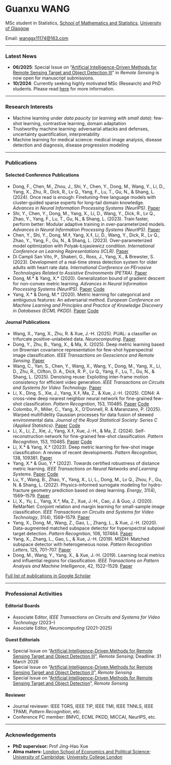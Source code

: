 <!DOCTYPE html PUBLIC "-//W3C//DTD XHTML 1.1//EN"
  "http://www.w3.org/TR/xhtml11/DTD/xhtml11.dtd">
<html xmlns="http://www.w3.org/1999/xhtml" xml:lang="en">
<head>
<meta name="generator" content="jemdoc, see http://jemdoc.jaboc.net/" />
<meta http-equiv="Content-Type" content="text/html;charset=utf-8" />
<link rel="stylesheet" href="jemdoc.css" type="text/css" />
<title>Guanxu WANG</title>
</head>

# Guanxu WANG

MSc student in Statistics, [School of Mathematics and Statistics](https://www.gla.ac.uk/schools/mathematicsstatistics/), [University of Glasgow](https://www.gla.ac.uk/)

Email: [wanggx11174@163.com](mailto:wanggx11174@163.com)

---

### Latest News

- **06/2025**: Special Issue on “[Artificial Intelligence-Driven Methods for Remote Sensing Target and Object Detection III](https://www.mdpi.com/journal/remotesensing/special_issues/Y63U1I9O94)” in _Remote Sensing_ is now open for manuscript submissions.  
- **10/2024**: Currently seeking highly motivated MSc (Research) and PhD students. Please read [here](https://xiao-chen-yang.github.io/phd) for more information.

---

### Research Interests

- Machine learning under _data paucity_ (or _learning with small data_): few-shot learning, contrastive learning, domain adaptation  
- Trustworthy machine learning: adversarial attacks and defenses, uncertainty quantification, interpretability  
- Machine learning for medical science: medical image analysis, disease detection and diagnosis, disease progression modeling

---

### Publications

#### Selected Conference Publications

- Dong, F., Chen, M., Zhou, J., Shi, Y., Chen, Y., Dong, M., Wang, Y., Li, D., Yang, X., Zhu, R., Dick, R., Lv Q., Yang, F., Lu, T., Gu, N., & Shang, L. (2024). Once read is enough: Finetuning-free language models with cluster-guided sparse experts for long-tail domain knowledge. _Advances in Neural Information Processing Systems (NeurIPS)_. [Paper](https://openreview.net/pdf?id=manHbkpIW6)  
- Shi, Y., Chen, Y., Dong, M., Yang, X., Li, D., Wang, Y., Dick, R., Lv Q., Zhao, Y., Yang, F., Lu, T., Gu, N., & Shang, L. (2023). Train faster, perform better: Modular adaptive training in over-parameterized models. _Advances in Neural Information Processing Systems (NeurIPS)_. [Paper](https://openreview.net/pdf?id=dWDEBW2raJ)  
- Chen, Y., Shi, Y., Dong, M.‡, Yang, X.‡, Li, D., Wang, Y., Dick, R., Lv Q., Zhao, Y., Yang, F., Gu, N., & Shang, L. (2023). Over-parameterized model optimization with Polyak-Łojasiewicz condition. _International Conference on Learning Representations (ICLR)_. [Paper](https://openreview.net/forum?id=aBIpZvMdS56)  
- Di Campli San Vito, P., Shakeri, G., Ross, J., Yang, X., & Brewster, S. (2023). Development of a real-time stress detection system for older adults with heart rate data. _International Conference on PErvasive Technologies Related to Assistive Environments (PETRA)_. [Paper](https://dl.acm.org/doi/10.1145/3594806.3594817)  
- Dong, M.* & Yang, X.* (2020). Generalization bound of gradient descent for non-convex metric learning. _Advances in Neural Information Processing Systems (NeurIPS)_. [Paper](https://proceedings.neurips.cc/paper/2020/hash/6f5e4e86a87220e5d361ad82f1ebc335-Abstract.html) [Code](https://github.com/xyang6/SMILE)  
- Yang, X.* & Dong, M.* (2020). Metric learning for categorical and ambiguous features: An adversarial method. _European Conference on Machine Learning and Principles and Practice of Knowledge Discovery in Databases (ECML PKDD)_. [Paper](https://doi.org/10.1007/978-3-030-67661-2_14) [Code](https://github.com/xyang6/MLadv)

#### Journal Publications

- Wang, X., Yang, X., Zhu, R. & Xue, J.-H. (2025). PUAL: a classifier on trifurcate positive-unlabeled data. _Neurocomputing_. [Paper](https://ieeexplore.ieee.org/document/10918719)  
- Dong, Y., Zhu, B., Yang, X., & Ma, X. (2025). Deep metric learning based on Brownian covariance representation for few-shot hyperspectral image classification. _IEEE Transactions on Geoscience and Remote Sensing_. [Paper](https://www.sciencedirect.com/science/article/pii/S0925231225007520)  
- Wang, C., Yan, S., Chen, Y., Wang, X., Wang, Y., Dong, M., Yang, X., Li, D., Zhu, R., Clifton, D. A., Dick, R. P., Lv Q., Yang, F., Lu, T., Gu, N., & Shang, L. (2025). Denoising reuse: Exploiting inter-frame motion consistency for efficient video generation. _IEEE Transactions on Circuits and Systems for Video Technology_. [Paper](https://ieeexplore.ieee.org/document/10915618)  
- Li, X., Ding, S., Xie, J., Yang, X.‡, Ma, Z., & Xue, J.-H. (2025). CDN4: A cross-view deep nearest neighbor neural network for fine-grained few-shot classification. _Pattern Recognition_, 153, 110485. [Paper](https://www.sciencedirect.com/science/article/pii/S0031320325001268) [Code](https://github.com/ShawnTing1/CDN4)  
- Colombo, P., Miller, C., Yang, X., O'Donnell, R. & Maranzano, P. (2025). Warped multifidelity Gaussian processes for data fusion of skewed environmental data. _Journal of the Royal Statistical Society: Series C (Applied Statistics)_. [Paper](https://academic.oup.com/jrsssc/advance-article/doi/10.1093/jrsssc/qlaf003/8003602) [Code](https://github.com/Pietrostat193/WMFGP)  
- Li, X., Li, Z., Xie, J., Yang, X.‡, Xue, J.-H., & Ma, Z. (2024). Self-reconstruction network for fine-grained few-shot classification. _Pattern Recognition_, 153, 110485. [Paper](https://www.sciencedirect.com/science/article/pii/S003132032400236X) [Code](https://github.com/liz-lut/SRM-main)  
- Li, X.* & Yang, X.* (2023). Deep metric learning for few-shot image classification: A review of recent developments. _Pattern Recognition_, 138, 109381. [Paper](https://www.sciencedirect.com/science/article/pii/S0031320323000821)  
- Yang, X.* & Guo, Y.* (2022). Towards certified robustness of distance metric learning. _IEEE Transactions on Neural Networks and Learning Systems_. [Paper](https://ieeexplore.ieee.org/document/9894380) [Code](https://github.com/xyang6/LMNNPL)  
- Lu, Y., Wang, B., Zhao, Y., Yang, X., Li, L., Dong, M., Lv Q., Zhou, F., Gu, N. & Shang, L. (2022). Physics-informed surrogate modeling for hydro-fracture geometry prediction based on deep learning. _Energy_, 31(4), 1569–1579. [Paper](https://www.sciencedirect.com/science/article/pii/S0360544222010428)  
- Li, X.*, Yu, L.*, Yang, X.*, Ma, Z., Xue, J.-H., Cao, J. & Guo, J. (2020). ReMarNet: Conjoint relation and margin learning for small-sample image classification. _IEEE Transactions on Circuits and Systems for Video Technology_, 31(4), 1569–1579. [Paper](https://ieeexplore.ieee.org/document/9127956)  
- Yang, X., Dong, M., Wang, Z., Gao, L., Zhang, L., & Xue, J.-H. (2020). Data-augmented matched subspace detector for hyperspectral subpixel target detection. _Pattern Recognition_, 106, 107464. [Paper](https://doi.org/10.1016/j.patcog.2020.107464)  
- Yang, X., Zhang, L., Gao, L., & Xue, J.-H. (2019). MSDH: Matched subspace detector with heterogeneous noise. _Pattern Recognition Letters_, 125, 701–707. [Paper](https://doi.org/10.1016/j.patrec.2019.07.014)  
- Dong, M., Wang, Y., Yang, X., & Xue, J.-H. (2019). Learning local metrics and influential regions for classification. _IEEE Transactions on Pattern Analysis and Machine Intelligence_, 42, 1522–1529. [Paper](https://doi.org/10.1109/TPAMI.2019.2914899)

[Full list of publications in Google Scholar](https://scholar.google.com/citations?user=mVzcKggAAAAJ&hl=en)

---

### Professional Activities

#### Editorial Boards

- Associate Editor, _IEEE Transactions on Circuits and Systems for Video Technology_ (2023–)  
- Associate Editor, _Neurocomputing_ (2021–2025)

#### Guest Editorials

- Special Issue on “[Artificial Intelligence-Driven Methods for Remote Sensing Target and Object Detection III](https://www.mdpi.com/journal/remotesensing/special_issues/Y63U1I9O94)”, _Remote Sensing_; Deadline: 31 March 2026  
- Special Issue on “[Artificial Intelligence-Driven Methods for Remote Sensing Target and Object Detection II](https://www.mdpi.com/journal/remotesensing/special_issues/E936A0S61N)”, _Remote Sensing_  
- Special Issue on “[Artificial Intelligence-Driven Methods for Remote Sensing Target and Object Detection](https://www.mdpi.com/journal/remotesensing/special_issues/Driven_Methods)”, _Remote Sensing_

#### Reviewer

- Journal reviewer: IEEE TGRS, IEEE TIP, IEEE TMI, IEEE TNNLS, IEEE TPAMI, _Pattern Recognition_, etc.  
- Conference PC member: BMVC, ECML PKDD, MICCAI, NeurIPS, etc.

---

### Acknowledgements

- **PhD supervisor:** Prof Jing-Hao Xue  
- **Alma maters:** [London School of Economics and Political Science](https://www.lse.ac.uk/); [University of Cambridge](https://www.cam.ac.uk/); [University College London](https://www.ucl.ac.uk/)

</html>